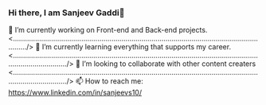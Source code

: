 ### Hi there, I am  Sanjeev Gaddi👋

   🔭 I’m currently working on Front-end and Back-end projects.<.................................................................................................................................../>
   🌱 I’m currently learning everything that supports my career.
   <......................................................................................................................................................./>
   👯 I’m looking to collaborate with other content creaters
   <......................................................................................................................................................./>
   📫 How to reach me: https://www.linkedin.com/in/sanjeevs10/

<!--
**sanjeevgaddi/sanjeevgaddi** is a ✨ _special_ ✨ repository because its `README.md` (this file) appears on your GitHub profile.

Here are some ideas to get you started:

- 🔭 I’m currently working on ...
- 🌱 I’m currently learning ...
- 👯 I’m looking to collaborate on ...
- 🤔 I’m looking for help with ...
- 💬 Ask me about ...
- 📫 How to reach me: ...
- 😄 Pronouns: ...
- ⚡ Fun fact: ...
-->
